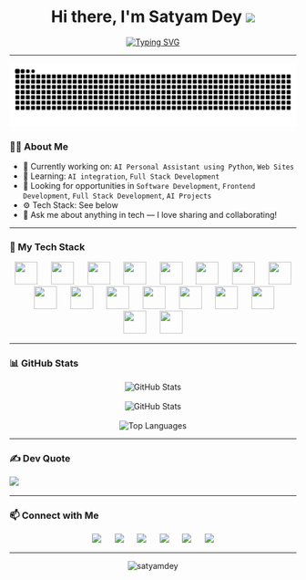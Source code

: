 <h1 align="center">Hi there, I'm Satyam Dey <img src="https://media.giphy.com/media/hvRJCLFzcasrR4ia7z/giphy.gif" width="35" /></h1>

<p align="center">
  <a href="https://github.com/satyam-dey-learning">
    <img src="https://readme-typing-svg.herokuapp.com?font=Fira+Code&weight=500&size=24&pause=1000&center=true&vCenter=true&width=435&lines=Tech+Enthusiast;Web+Developer;Problem+Solver;Frontend+Developer;Open+Source+Contributor" alt="Typing SVG" />
  </a>
</p>

---

![snake gif](https://github.com/itssagnikmukherjee/itssagnikmukherjee/blob/output/github-contribution-grid-snake-dark.svg)

### 🧑‍💻 About Me
- 🔭 Currently working on: `AI Personal Assistant using Python`, `Web Sites`
- 🌱 Learning: `AI integration`, `Full Stack Development`
- 💼 Looking for opportunities in `Software Development`, `Frontend Development`, `Full Stack Development`, `AI Projects`
- ⚙️ Tech Stack: See below
- 💬 Ask me about anything in tech — I love sharing and collaborating!

---

### 🚀 My Tech Stack

<p align="center">
  <img src="https://cdn.jsdelivr.net/gh/devicons/devicon/icons/c/c-original.svg" width="40" height="40" />&nbsp;&nbsp;&nbsp;&nbsp;&nbsp;
  <img src="https://cdn.jsdelivr.net/gh/devicons/devicon/icons/cplusplus/cplusplus-original.svg" width="40" height="40" />&nbsp;&nbsp;&nbsp;&nbsp;&nbsp;
  <img src="https://cdn.jsdelivr.net/gh/devicons/devicon/icons/java/java-original.svg" width="40" height="40" />&nbsp;&nbsp;&nbsp;&nbsp;&nbsp;
  <img src="https://cdn.jsdelivr.net/gh/devicons/devicon/icons/python/python-original.svg" width="40" height="40" />&nbsp;&nbsp;&nbsp;&nbsp;&nbsp;
  <img src="https://cdn.jsdelivr.net/gh/devicons/devicon/icons/javascript/javascript-original.svg" width="40" height="40" />&nbsp;&nbsp;&nbsp;&nbsp;&nbsp;
  <img src="https://cdn.jsdelivr.net/gh/devicons/devicon/icons/react/react-original.svg" width="40" height="40" />&nbsp;&nbsp;&nbsp;&nbsp;&nbsp;
  <img src="https://cdn.jsdelivr.net/gh/devicons/devicon/icons/git/git-original.svg" width="40" height="40" />&nbsp;&nbsp;&nbsp;&nbsp;&nbsp;
  <img src="https://cdn.jsdelivr.net/gh/devicons/devicon/icons/github/github-original.svg" width="40" height="40" />&nbsp;&nbsp;&nbsp;&nbsp;&nbsp;
  <img src="https://cdn.jsdelivr.net/gh/devicons/devicon/icons/linux/linux-original.svg" width="40" height="40" />&nbsp;&nbsp;&nbsp;&nbsp;&nbsp;
  <img src="https://cdn.jsdelivr.net/gh/devicons/devicon/icons/mysql/mysql-original.svg" width="40" height="40" />&nbsp;&nbsp;&nbsp;&nbsp;&nbsp;
  <img src="https://cdn.jsdelivr.net/gh/devicons/devicon/icons/html5/html5-original.svg" width="40" height="40" />&nbsp;&nbsp;&nbsp;&nbsp;&nbsp;
  <img src="https://cdn.jsdelivr.net/gh/devicons/devicon/icons/css3/css3-original.svg" width="40" height="40" />&nbsp;&nbsp;&nbsp;&nbsp;&nbsp;
  <img src="https://cdn.jsdelivr.net/gh/devicons/devicon/icons/bootstrap/bootstrap-original.svg" width="40" height="40" />&nbsp;&nbsp;&nbsp;&nbsp;&nbsp;
  <img src="https://cdn.jsdelivr.net/gh/devicons/devicon/icons/tailwindcss/tailwindcss-original.svg" width="40" height="40" />&nbsp;&nbsp;&nbsp;&nbsp;&nbsp;
  <img src="https://cdn.jsdelivr.net/gh/devicons/devicon/icons/mongodb/mongodb-original.svg" width="40" height="40" />&nbsp;&nbsp;&nbsp;&nbsp;&nbsp;
  <img src="https://cdn.jsdelivr.net/gh/devicons/devicon/icons/photoshop/photoshop-original.svg" width="40" height="40" />&nbsp;&nbsp;&nbsp;&nbsp;&nbsp;
  <img src="https://cdn.jsdelivr.net/gh/devicons/devicon/icons/canva/canva-original.svg" width="40" height="40" />
</p>

---

### 📊 GitHub Stats

<p align="center">
  <img src="https://github-readme-stats.vercel.app/api?username=satyam-dey-learning&show_icons=true&theme=tokyonight" alt="GitHub Stats" /><br/><br/>
  <img src="https://nirzak-streak-stats.vercel.app/?user=satyam-dey-learning&theme=dark&hide_border=false" alt="GitHub Stats" /><br/><br/>
  <img src="https://github-readme-stats.vercel.app/api/top-langs/?username=satyam-dey-learning&layout=compact&theme=tokyonight" alt="Top Languages" />
</p>

---

### ✍️ Dev Quote
![](https://quotes-github-readme.vercel.app/api?type=horizontal&theme=radical)


---

### 📫 Connect with Me

<p align="center">
  <a href="https://www.linkedin.com/in/satyam-dey-975571227"><img src="https://cdn.jsdelivr.net/gh/devicons/devicon/icons/linkedin/linkedin-original.svg" width="30" /></a>&nbsp;&nbsp;&nbsp;&nbsp;&nbsp;
  <a href="https://www.facebook.com/profile.php?id=100023405660683"><img src="https://cdn.jsdelivr.net/gh/devicons/devicon/icons/facebook/facebook-original.svg" width="30" /></a>&nbsp;&nbsp;&nbsp;&nbsp;&nbsp;
  <a href="https://www.instagram.com/_shu_kuranaie_/"><img src="https://img.shields.io/badge/Instagram-%23E4405F.svg?logo=Instagram&logoColor=white" width="120" /></a>&nbsp;&nbsp;&nbsp;&nbsp;&nbsp;
  <a href="https://discord.gg/reddevil9250"><img src="https://img.shields.io/badge/Discord-%237289DA.svg?logo=discord&logoColor=white" width="100" /></a>&nbsp;&nbsp;&nbsp;&nbsp;&nbsp;
  <a href="mailto:satyamdey4651@gmail.com"><img src="https://img.shields.io/badge/gmail-D14836?style=for-the-badge&logo=gmail&logoColor=white" /></a>&nbsp;&nbsp;&nbsp;&nbsp;&nbsp;
  <a href="[https://v0-portfolio-redesign-teal.vercel.app/](https://satyamportfolio-theta.vercel.app/)"><img src="https://img.shields.io/badge/website-000000?style=for-the-badge&logo=About.me&logoColor=white" /></a>
</p>


---

<p align="center"> <img src="https://komarev.com/ghpvc/?username=satyam-dey&label=Profile%20views&color=0e75b6&style=flat" alt="satyamdey" /> </p>

